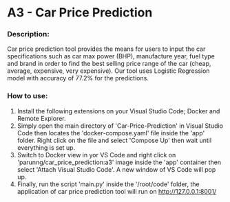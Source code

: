 # A3 - Car Price Prediction

### Description:

Car price prediction tool provides the means for users to input the car specifications such as car max power (BHP), manufacture year, fuel type and brand in order to find the best selling price range of the car (cheap, average, expensive, very expensive). Our tool uses Logistic Regression model with accuracy of 77.2% for the predictions.

 ### How to use:

 1. Install the following extensions on your Visual Studio Code; Docker and Remote Explorer.
 2. Simply open the main directory of 'Car-Price-Prediction' in Visual Studio Code then locates the 'docker-compose.yaml' file inside the 'app' folder. Right click on the file and select 'Compose Up' then wait until everything is set up.
 3. Switch to Docker view in yor VS Code and right click on 'parunng/car_price_prediction:a3' image inside the 'app' container then select 'Attach Visual Studio Code'. A new window of VS Code will pop up.
 4. Finally, run the script 'main.py' inside the '/root/code' folder, the application of car price prediction tool will run on http://127.0.0.1:8001/